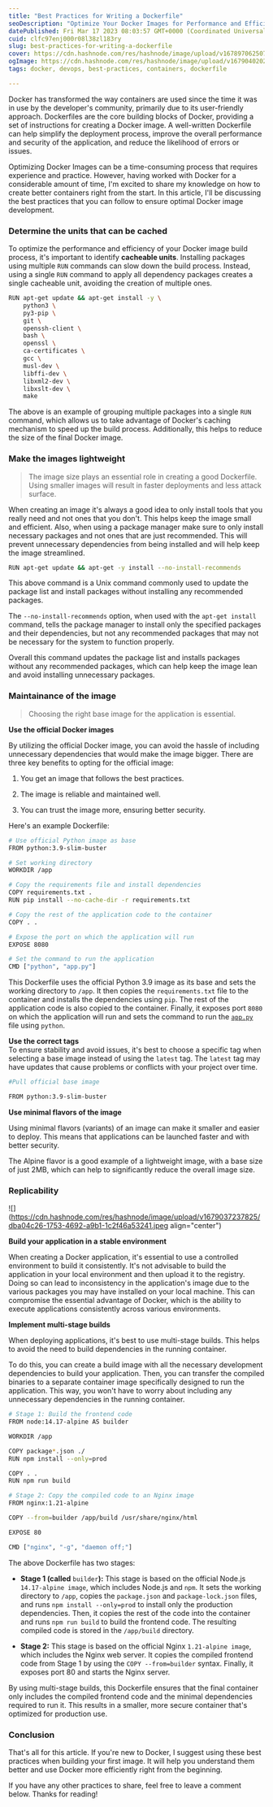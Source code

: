 ```yaml
---
title: "Best Practices for Writing a Dockerfile"
seoDescription: "Optimize Your Docker Images for Performance and Efficiency"
datePublished: Fri Mar 17 2023 08:03:57 GMT+0000 (Coordinated Universal Time)
cuid: clfc97enj000r08l38zl183ry
slug: best-practices-for-writing-a-dockerfile
cover: https://cdn.hashnode.com/res/hashnode/image/upload/v1678970625075/cd74bc7f-3f74-4336-8105-2d3da1c38f08.png
ogImage: https://cdn.hashnode.com/res/hashnode/image/upload/v1679040202629/39206e3b-956d-4e16-83ef-c7f6bc6ef58e.png
tags: docker, devops, best-practices, containers, dockerfile

---
```


Docker has transformed the way containers are used since the time it was in use by the developer's community, primarily due to its user-friendly approach. Dockerfiles are the core building blocks of Docker, providing a set of instructions for creating a Docker image. A well-written Dockerfile can help simplify the deployment process, improve the overall performance and security of the application, and reduce the likelihood of errors or issues.

Optimizing Docker Images can be a time-consuming process that requires experience and practice. However, having worked with Docker for a considerable amount of time, I'm excited to share my knowledge on how to create better containers right from the start. In this article, I'll be discussing the best practices that you can follow to ensure optimal Docker image development.

### Determine the units that can be cached

To optimize the performance and efficiency of your Docker image build process, it's important to identify **cacheable units**. Installing packages using multiple `RUN` commands can slow down the build process. Instead, using a single `RUN` command to apply all dependency packages creates a single cacheable unit, avoiding the creation of multiple ones.

```bash
RUN apt-get update && apt-get install -y \
    python3 \
    py3-pip \
    git \
    openssh-client \
    bash \
    openssl \
    ca-certificates \
    gcc \
    musl-dev \
    libffi-dev \
    libxml2-dev \
    libxslt-dev \
    make
```

The above is an example of grouping multiple packages into a single `RUN` command, which allows us to take advantage of Docker's caching mechanism to speed up the build process. Additionally, this helps to reduce the size of the final Docker image.

### Make the images lightweight

> The image size plays an essential role in creating a good Dockerfile. Using smaller images will result in faster deployments and less attack surface.

When creating an image it's always a good idea to only install tools that you really need and not ones that you don't. This helps keep the image small and efficient. Also, when using a package manager make sure to only install necessary packages and not ones that are just recommended. This will prevent unnecessary dependencies from being installed and will help keep the image streamlined.

```bash
RUN apt-get update && apt-get -y install --no-install-recommends
```

This above command is a Unix command commonly used to update the package list and install packages without installing any recommended packages.

The `--no-install-recommends` option, when used with the `apt-get install` command, tells the package manager to install only the specified packages and their dependencies, but not any recommended packages that may not be necessary for the system to function properly.

Overall this command updates the package list and installs packages without any recommended packages, which can help keep the image lean and avoid installing unnecessary packages.

### Maintainance of the image

> Choosing the right base image for the application is essential.

**Use the official Docker images**

By utilizing the official Docker image, you can avoid the hassle of including unnecessary dependencies that would make the image bigger. There are three key benefits to opting for the official image:

1. You get an image that follows the best practices.
    
2. The image is reliable and maintained well.
    
3. You can trust the image more, ensuring better security.
    

Here's an example Dockerfile:

```bash
# Use official Python image as base
FROM python:3.9-slim-buster

# Set working directory
WORKDIR /app

# Copy the requirements file and install dependencies
COPY requirements.txt .
RUN pip install --no-cache-dir -r requirements.txt

# Copy the rest of the application code to the container
COPY . .

# Expose the port on which the application will run
EXPOSE 8080

# Set the command to run the application
CMD ["python", "app.py"]
```

This Dockerfile uses the official Python 3.9 image as its base and sets the working directory to `/app`. It then copies the `requirements.txt` file to the container and installs the dependencies using `pip`. The rest of the application code is also copied to the container. Finally, it exposes port `8080` on which the application will run and sets the command to run the [`app.py`](http://app.py) file using `python`.

**Use the correct tags**  
To ensure stability and avoid issues, it's best to choose a specific tag when selecting a base image instead of using the `latest` tag. The `latest` tag may have updates that cause problems or conflicts with your project over time.

```bash
#Pull official base image

FROM python:3.9-slim-buster
```

**Use minimal flavors of the image**

Using minimal flavors (variants) of an image can make it smaller and easier to deploy. This means that applications can be launched faster and with better security.

The Alpine flavor is a good example of a lightweight image, with a base size of just 2MB, which can help to significantly reduce the overall image size.

### Replicability

![](https://cdn.hashnode.com/res/hashnode/image/upload/v1679037237825/dba04c26-1753-4692-a9b1-1c2f46a53241.jpeg align="center")

**Build your application in a stable environment**

When creating a Docker application, it's essential to use a controlled environment to build it consistently. It's not advisable to build the application in your local environment and then upload it to the registry. Doing so can lead to inconsistency in the application's image due to the various packages you may have installed on your local machine. This can compromise the essential advantage of Docker, which is the ability to execute applications consistently across various environments.

**Implement multi-stage builds**

When deploying applications, it's best to use multi-stage builds. This helps to avoid the need to build dependencies in the running container.

To do this, you can create a build image with all the necessary development dependencies to build your application. Then, you can transfer the compiled binaries to a separate container image specifically designed to run the application. This way, you won't have to worry about including any unnecessary dependencies in the running container.

```bash
# Stage 1: Build the frontend code
FROM node:14.17-alpine AS builder

WORKDIR /app

COPY package*.json ./
RUN npm install --only=prod

COPY . .
RUN npm run build

# Stage 2: Copy the compiled code to an Nginx image
FROM nginx:1.21-alpine

COPY --from=builder /app/build /usr/share/nginx/html

EXPOSE 80

CMD ["nginx", "-g", "daemon off;"]
```

The above Dockerfile has two stages:

* **Stage 1 (called** `builder`**):** This stage is based on the official Node.js `14.17-alpine image`, which includes Node.js and `npm`. It sets the working directory to `/app`, copies the `package.json` and `package-lock.json` files, and runs `npm install --only=prod` to install only the production dependencies. Then, it copies the rest of the code into the container and runs `npm run build` to build the frontend code. The resulting compiled code is stored in the `/app/build` directory.
    
* **Stage 2:** This stage is based on the official Nginx `1.21-alpine image`, which includes the Nginx web server. It copies the compiled frontend code from Stage 1 by using the `COPY --from=builder` syntax. Finally, it exposes port 80 and starts the Nginx server.
    

By using multi-stage builds, this Dockerfile ensures that the final container only includes the compiled frontend code and the minimal dependencies required to run it. This results in a smaller, more secure container that's optimized for production use.

### Conclusion

That's all for this article. If you're new to Docker, I suggest using these best practices when building your first image. It will help you understand them better and use Docker more efficiently right from the beginning.

If you have any other practices to share, feel free to leave a comment below. Thanks for reading!